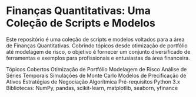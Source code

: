 
# Finanças Quantitativas: Uma Coleção de Scripts e Modelos

Este repositório é uma coleção de scripts e modelos voltados para a área de Finanças Quantitativas. Cobrindo tópicos desde otimização de portfólio até modelagem de risco, o objetivo é fornecer um conjunto diversificado de ferramentas e exemplos para profissionais e entusiastas da área financeira.

Tópicos Cobertos
Otimização de Portfólio
Modelagem de Risco
Análise de Séries Temporais
Simulações de Monte Carlo
Modelos de Precificação de Ativos
Estratégias de Negociação Algorítmica
Pré-requisitos
Python 3.x
Bibliotecas: NumPy, pandas, scikit-learn, matplotlib, seaborn, yfinance
